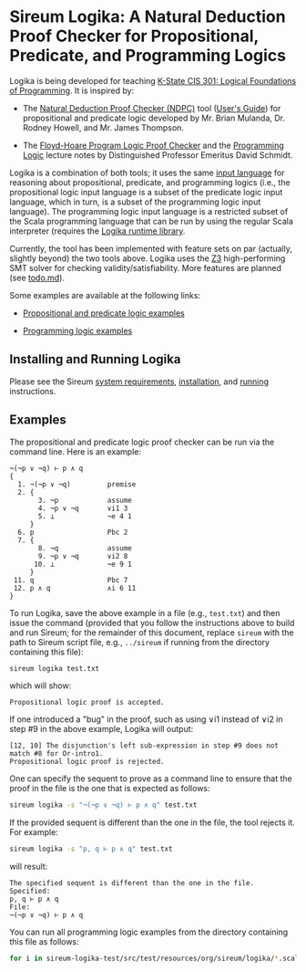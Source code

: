 # Sireum Logika: A Natural Deduction Proof Checker for Propositional, Predicate, and Programming Logics 

Logika is being developed for teaching 
[K-State CIS 301: Logical Foundations of Programming](http://proglogics.santoslab.org).
It is inspired by:

* The [Natural Deduction Proof Checker (NDPC)](http://people.cis.ksu.edu/~schmidt/301s14/NDPC/ndpc-pe.jar)
  tool ([User's Guide](http://people.cis.ksu.edu/~schmidt/301s14/NDPC/user_manual.pdf))
  for propositional and predicate logic developed by Mr. Brian Mulanda, Dr. Rodney Howell, and 
  Mr. James Thompson.

* The [Floyd-Hoare Program Logic Proof Checker](http://people.cis.ksu.edu/~schmidt/301s14/cis301.zip)
  and the [Programming Logic](http://people.cis.ksu.edu/~schmidt/301s14/Lectures/home.html)
  lecture notes by Distinguished Professor Emeritus David Schmidt.

Logika is a combination of both tools; it uses the same
[input language](https://github.com/santoslab/sireum-v3/blob/master/logika/sireum-logika-parser-antlr4/src/main/resources/org/sireum/logika/parser/Antlr4Logika.g4)
for reasoning about propositional, predicate, and programming logics (i.e., the propositional logic 
input language is a subset of the predicate logic input language, which in turn, is a subset of the
programming logic input language).
The programming logic input language is a restricted subset of the Scala programming language that 
can be run by using the regular Scala interpreter (requires the 
[Logika runtime library](https://github.com/santoslab/sireum-v3/blob/master/logika/sireum-logika/src/main/scala/org/sireum/logika/package.scala).

Currently, the tool has been implemented with feature sets on par (actually, slightly beyond) 
the two tools above. 
Logika uses the [Z3](https://github.com/Z3Prover/z3) high-performing SMT solver for checking
validity/satisfiability.
More features are planned (see [todo.md](todo.md)).

Some examples are available at the following links:

* [Propositional and predicate logic examples](https://github.com/santoslab/sireum-v3/blob/master/logika/jvm/src/test/scala/org/sireum/logika/test/SequentTestDefProvider.scala)

* [Programming logic examples](https://github.com/santoslab/sireum-v3/tree/master/logika/jvm/src/test/resources/org/sireum/logika/test/example)


## Installing and Running Logika

Please see the Sireum 
[system requirements](../readme.md#requirements),
[installation](../readme.md#installing-sireum),
and [running](../readme.md#running-sireum) instructions.


## Examples

The propositional and predicate logic proof checker can be run via the command line.
Here is an example:
```
¬(¬p ∨ ¬q) ⊢ p ∧ q
{
  1. ¬(¬p ∨ ¬q)         premise
  2. {
       3. ¬p            assume
       4. ¬p ∨ ¬q       ∨i1 3 
       5. ⊥             ¬e 4 1
     }
  6. p                  Pbc 2
  7. {
       8. ¬q            assume
       9. ¬p ∨ ¬q       ∨i2 8 
      10. ⊥             ¬e 9 1
     }
 11. q                  Pbc 7
 12. p ∧ q              ∧i 6 11
}
```
To run Logika, save the above example in a file (e.g., `test.txt`) and then issue the command
(provided that you follow the instructions above to build and run Sireum; for the remainder of this
document, replace `sireum` with the path to Sireum script file, e.g., `../sireum` if running
from the directory containing this file):
```bash
sireum logika test.txt
```
which will show:
```
Propositional logic proof is accepted.
```
If one introduced a "bug" in the proof, such as using ∨i1 instead of ∨i2 in step #9 in the above example,
Logika will output:
```
[12, 10] The disjunction's left sub-expression in step #9 does not match #8 for Or-intro1.
Propositional logic proof is rejected.
```
One can specify the sequent to prove as a command line to ensure that the proof in the file is
the one that is expected as follows:
```bash
sireum logika -s "¬(¬p ∨ ¬q) ⊢ p ∧ q" test.txt
```
If the provided sequent is different than the one in the file, the tool rejects it. For example:
```bash
sireum logika -s "p, q ⊢ p ∧ q" test.txt
```
will result:
```
The specified sequent is different than the one in the file.
Specified:
p, q ⊢ p ∧ q
File:
¬(¬p ∨ ¬q) ⊢ p ∧ q
```
You can run all programming logic examples from the directory containing this file as follows:
```bash
for i in sireum-logika-test/src/test/resources/org/sireum/logika/*.scala; do echo "Checking ${i}"; ../sireum logika "${i}"; done
```